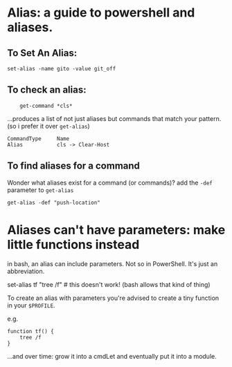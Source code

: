 # Alias: a guide to powershell and aliases.

## To Set An Alias:

    set-alias -name gito -value git_off
		

## To check an alias:

		get-command *cls*

...produces a list of not just aliases but commands that match your pattern. (so i prefer it over `get-alias`)


	CommandType     Name
	Alias           cls -> Clear-Host


## To find aliases for a command

Wonder what aliases exist for a command (or commands)? add the `-def` parameter to `get-alias`

	get-alias -def "push-location"


# Aliases can't have parameters: make little functions instead

in bash, an alias can include parameters. Not so in PowerShell. It's just an abbreviation.

set-alias tf "tree /f" # this doesn't work! (bash allows that kind of thing)

To create an alias with parameters you're advised to create a tiny function in your `$PROFILE`.

e.g.

    function tf() {
        tree /f
    }


...and over time: grow it into a cmdLet and eventually put it into a module.

